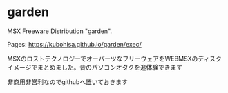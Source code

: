 # garden
MSX Freeware Distribution "garden".

Pages: https://kubohisa.github.io/garden/exec/

MSXのロストテクノロジーでオーパーツなフリーウェアをWEBMSXのディスクイメージでまとめました。昔のパソコンオタクを追体験できます

非商用非営利なのでgithubへ置いておきます
